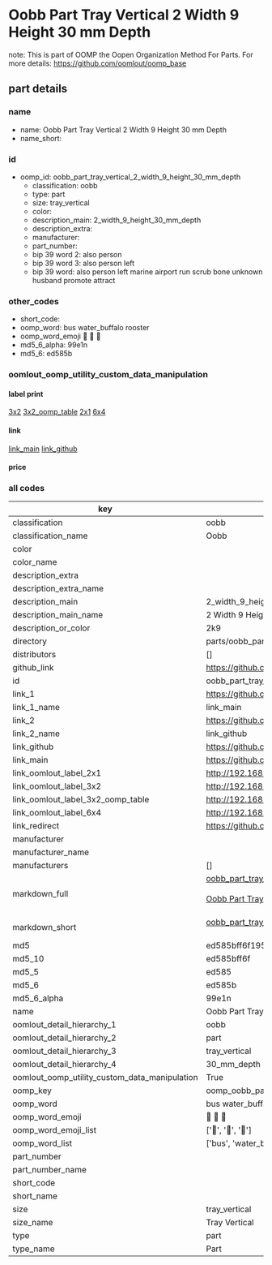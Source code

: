 # Oobb Part Tray Vertical 2 Width 9 Height 30 mm Depth  

note: This is part of OOMP the Oopen Organization Method For Parts. For more details: https://github.com/oomlout/oomp_base

##  part details
  







### name
* name: Oobb Part Tray Vertical 2 Width 9 Height 30 mm Depth
* name_short: 
### id
* oomp_id: oobb_part_tray_vertical_2_width_9_height_30_mm_depth
  * classification: oobb
  * type: part
  * size: tray_vertical
  * color: 
  * description_main: 2_width_9_height_30_mm_depth
  * description_extra: 
  * manufacturer: 
  * part_number: 
  * bip 39 word 2: also person
  * bip 39 word 3: also person left
  * bip 39 word: also person left marine airport run scrub bone unknown husband promote attract

### other_codes
* short_code: 
* oomp_word: bus water_buffalo rooster
* oomp_word_emoji :bus: :water_buffalo: :rooster:
* md5_6_alpha: 99e1n
* md5_6: ed585b






### oomlout_oomp_utility_custom_data_manipulation
#### label print
[3x2](http://192.168.1.245:1112/?label=oomp%2099e1n)
[3x2_oomp_table](http://192.168.1.108:1112/?label=oomp%2099e1n)
[2x1](http://192.168.1.242:1112/?label=oomp%2099e1n)
[6x4](http://192.168.1.55:1112/?label=oomp%2099e1n)    

#### link

[link_main](https://github.com/oomlout/oomlout_oomp_version_1_messy/tree/main/parts/oobb_part_tray_vertical_2_width_9_height_30_mm_depth) [link_github](https://github.com/oomlout/oomlout_oomp_version_1_messy/tree/main/parts/oobb_part_tray_vertical_2_width_9_height_30_mm_depth)                             

#### price







### all codes 
| key | value |  
| --- | --- |  
| classification | oobb |  
| classification_name | Oobb |  
| color |  |  
| color_name |  |  
| description_extra |  |  
| description_extra_name |  |  
| description_main | 2_width_9_height_30_mm_depth |  
| description_main_name | 2 Width 9 Height 30 mm Depth |  
| description_or_color | 2k9 |  
| directory | parts/oobb_part_tray_vertical_2_width_9_height_30_mm_depth |  
| distributors | [] |  
| github_link | https://github.com/oomlout/oomlout_oomp_part_src/tree/main/parts/oobb_part_tray_vertical_2_width_9_height_30_mm_depth |  
| id | oobb_part_tray_vertical_2_width_9_height_30_mm_depth |  
| link_1 | https://github.com/oomlout/oomlout_oomp_version_1_messy/tree/main/parts/oobb_part_tray_vertical_2_width_9_height_30_mm_depth |  
| link_1_name | link_main |  
| link_2 | https://github.com/oomlout/oomlout_oomp_version_1_messy/tree/main/parts/oobb_part_tray_vertical_2_width_9_height_30_mm_depth |  
| link_2_name | link_github |  
| link_github | https://github.com/oomlout/oomlout_oomp_version_1_messy/tree/main/parts/oobb_part_tray_vertical_2_width_9_height_30_mm_depth |  
| link_main | https://github.com/oomlout/oomlout_oomp_version_1_messy/tree/main/parts/oobb_part_tray_vertical_2_width_9_height_30_mm_depth |  
| link_oomlout_label_2x1 | http://192.168.1.242:1112/?label=oomp%2099e1n |  
| link_oomlout_label_3x2 | http://192.168.1.245:1112/?label=oomp%2099e1n |  
| link_oomlout_label_3x2_oomp_table | http://192.168.1.108:1112/?label=oomp%2099e1n |  
| link_oomlout_label_6x4 | http://192.168.1.55:1112/?label=oomp%2099e1n |  
| link_redirect | https://github.com/oomlout/oomlout_oomp_version_1_messy/tree/main/parts/oobb_part_tray_vertical_2_width_9_height_30_mm_depth |  
| manufacturer |  |  
| manufacturer_name |  |  
| manufacturers | [] |  
| markdown_full | [oobb_part_tray_vertical_2_width_9_height_30_mm_depth](none)<br>[](none)<br>[Oobb Part Tray Vertical 2 Width 9 Height 30 Mm Depth](none)<br><br> |  
| markdown_short | [oobb_part_tray_vertical_2_width_9_height_30_mm_depth](none)<br><br> |  
| md5 | ed585bff6f19583af502c880fe68d03a |  
| md5_10 | ed585bff6f |  
| md5_5 | ed585 |  
| md5_6 | ed585b |  
| md5_6_alpha | 99e1n |  
| name | Oobb Part Tray Vertical 2 Width 9 Height 30 mm Depth |  
| oomlout_detail_hierarchy_1 | oobb |  
| oomlout_detail_hierarchy_2 | part |  
| oomlout_detail_hierarchy_3 | tray_vertical |  
| oomlout_detail_hierarchy_4 | 30_mm_depth |  
| oomlout_oomp_utility_custom_data_manipulation | True |  
| oomp_key | oomp_oobb_part_tray_vertical_2_width_9_height_30_mm_depth |  
| oomp_word | bus water_buffalo rooster |  
| oomp_word_emoji | :bus: :water_buffalo: :rooster: |  
| oomp_word_emoji_list | [':bus:', ':water_buffalo:', ':rooster:'] |  
| oomp_word_list | ['bus', 'water_buffalo', 'rooster'] |  
| part_number |  |  
| part_number_name |  |  
| short_code |  |  
| short_name |  |  
| size | tray_vertical |  
| size_name | Tray Vertical |  
| type | part |  
| type_name | Part |  
